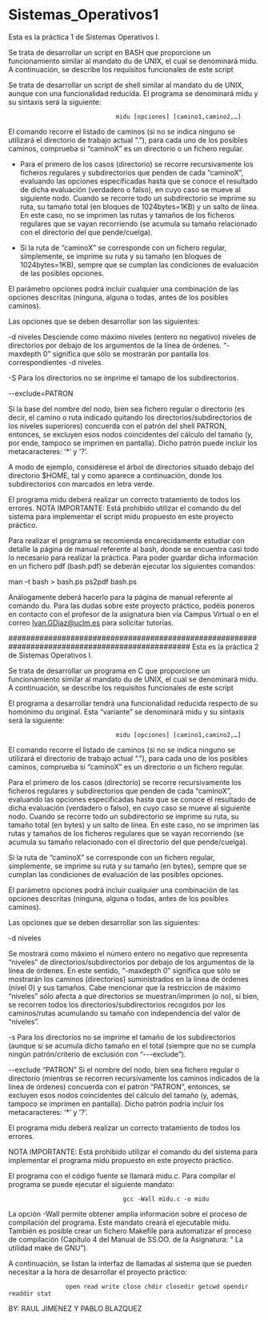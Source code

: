 # Sistemas_Operativos1
Esta es la práctica 1 de Sistemas Operativos I.

Se trata de desarrollar un script en BASH que proporcione un funcionamiento similar al mandato du
de UNIX, el cual se denominará midu. A continuación, se describe los requisitos funcionales de este
script

Se trata de desarrollar un script de shell similar al mandato du de UNIX, aunque con una funcionalidad
reducida. El programa se denominará midu y su sintaxis será la siguiente:

                                  midu [opciones] [camino1,camino2,…]

El comando recorre el listado de caminos (si no se indica ninguno se utilizará el directorio de trabajo
actual “.”), para cada uno de los posibles caminos, comprueba si “caminoX” es un directorio o un
fichero regular.


- Para el primero de los casos (directorio) se recorre recursivamente los ficheros regulares y
subdirectorios que penden de cada “caminoX”, evaluando las opciones especificadas hasta
que se conoce el resultado de dicha evaluación (verdadero o falso), en cuyo caso se mueve al
siguiente nodo. Cuando se recorre todo un subdirectorio se imprime su ruta, su tamaño total (en
bloques de 1024bytes=1KB) y un salto de línea. En este caso, no se imprimen las rutas y tamaños
de los ficheros regulares que se vayan recorriendo (se acumula su tamaño relacionado con el
directorio del que pende/cuelga).

- Si la ruta de “caminoX” se corresponde con un fichero regular, simplemente, se imprime su ruta
y su tamaño (en bloques de 1024bytes=1KB), sempre que se cumplan las condiciones de
evaluación de las posibles opciones.

El parámetro opciones podrá incluir cualquier una combinación de las opciones descritas (ninguna,
alguna o todas, antes de los posibles caminos).

Las opciones que se deben desarrollar son las siguientes:

-d niveles
Desciende como máximo niveles (entero no negativo) niveles de directorios por
debajo de los argumentos de la línea de órdenes. “-maxdepth 0” significa que
sólo se mostrarán por pantalla los correspondientes -d niveles.

-S
Para los directorios no se imprime el tamapo de los subdirectorios.

--exclude=PATRON

Si la base del nombre del nodo, bien sea fichero regular o directorio (es decir, el
camino o ruta indicado quitando los directorios/subdirectorios de los niveles
superiores) concuerda con el patrón del shell PATRON, entonces, se excluyen
esos nodos coincidentes del cálculo del tamaño (y, por ende, tampoco se
imprimen en pantalla). Dicho patrón puede incluir los metacaracteres: ‘*’ y ’?’.

A modo de ejemplo, considérese el árbol de directorios situado debajo del directorio $HOME, tal y
como aparece a continuación, donde los subdirectorios con marcados en letra verde.

El programa midu deberá realizar un correcto tratamiento de todos los errores.
NOTA IMPORTANTE: Está prohibido utilizar el comando du del sistema para implementar el script
midu propuesto en este proyecto práctico.

Para realizar el programa se recomienda encarecidamente estudiar con detalle la página de manual
referente al bash, donde se encuentra casi todo lo necesario para realizar la práctica. Para poder
guardar dicha información en un fichero pdf (bash.pdf) se deberán ejecutar los siguientes comandos:

man –t bash > bash.ps
ps2pdf bash.ps

Análogamente deberá hacerlo para la página de manual referente al comando du.
Para las dudas sobre este proyecto práctico, podéis poneros en contacto con el profesor de la
asignatura bien vía Campus Virtual o en el correo Ivan.GDiaz@uclm.es para solicitar tutorías.

#################################################################################################
Esta es la práctica 2 de Sistemas Operativos I.

Se trata de desarrollar un programa en C que proporcione un funcionamiento similar al mandato du
de UNIX, el cual se denominará midu. A continuación, se describe los requisitos funcionales de este
script

El programa a desarrollar tendrá una funcionalidad reducida respecto de su homónimo du original.
Esta “variante” se denominará midu y su sintaxis será la siguiente:

                                  midu [opciones] [camino1,camino2,…]

El comando recorre el listado de caminos (si no se indica ninguno se utilizará el directorio de trabajo
actual “.”), para cada uno de los posibles caminos, comprueba si “caminoX” es un directorio o un
fichero regular.

Para el primero de los casos (directorio) se recorre recursivamente los ficheros regulares y
subdirectorios que penden de cada “caminoX”, evaluando las opciones especificadas hasta
que se conoce el resultado de dicha evaluación (verdadero o falso), en cuyo caso se mueve al
siguiente nodo. Cuando se recorre todo un subdirectorio se imprime su ruta, su tamaño total (en
bytes) y un salto de línea. En este caso, no se imprimen las rutas y tamaños de los ficheros
regulares que se vayan recorriendo (se acumula su tamaño relacionado con el directorio del que
pende/cuelga).

Si la ruta de “caminoX” se corresponde con un fichero regular, simplemente, se imprime su ruta
y su tamaño (en bytes), sempre que se cumplan las condiciones de evaluación de las posibles
opciones.

El parámetro opciones podrá incluir cualquier una combinación de las opciones descritas
(ninguna, alguna o todas, antes de los posibles caminos).

Las opciones que se deben desarrollar son las siguientes:

-d niveles

Se mostrará como máximo el número entero no negativo que representa
“niveles” de directorios/subdirectorios por debajo de los argumentos de la
línea de órdenes. En este sentido, “-maxdepth 0” significa que sólo se
mostrarán los caminos (directorios) suministrados en la línea de órdenes (nivel
0) y sus tamaños. Cabe mencionar que la restriccion de máximo “niveles” sólo
afecta a qué directorios se muestran/imprimen (o no), si bien, se recorren
todos los directorios/subdirectorios recogidos por los caminos/rutas
acumulando su tamaño con independencia del valor de “niveles”.

-s
Para los directorios no se imprime el tamaño de los subdirectorios (aunque si
se acumula dicho tamaño en el total (siempre que no se cumpla ningún patrón/criterio
de exclusión con “---exclude”).

--exclude “PATRON”
Si el nombre del nodo, bien sea fichero regular o directorio (mientras se
recorren recursivamente los caminos indicados de la línea de órdenes)
concuerda con el patrón “PATRON”, entonces, se excluyen esos nodos
coincidentes del cálculo del tamaño (y, además, tampoco se imprimen en
pantalla). Dicho patrón podría incluir los metacaracteres: ‘*’ y ’?’.

El programa midu deberá realizar un correcto tratamiento de todos los errores. 

NOTA IMPORTANTE: Está prohibido utilizar el comando du del sistema para implementar el
programa midu propuesto en este proyecto práctico.

El programa con el código fuente se llamará midu.c. Para compilar el programa se puede ejecutar el
siguiente mandato:

                                    gcc -Wall midu.c -o midu
La opción -Wall permite obtener amplia información sobre el proceso de compilación del programa.
Este mandato creará el ejecutable midu. También es posible crear un fichero Makefile para
automatizar el proceso de compilación (Capítulo 4 del Manual de SS.OO. de la Asignatura: “ La
utilidad make de GNU”).

A continuación, se listan la interfaz de llamadas al sistema que se pueden necesitar a la hora de
desarrollar el proyecto práctico:

                    open read write close chdir closedir getcwd opendir readdir stat

BY: RAUL JIMENEZ Y PABLO BLAZQUEZ